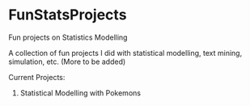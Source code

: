 # FunStatsProjects
Fun projects on Statistics Modelling

A collection of fun projects I did with statistical modelling, text mining, simulation, etc.
(More to be added)

Current Projects:
1. Statistical Modelling with Pokemons
